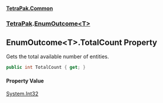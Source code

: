 #### [TetraPak.Common](index.md 'index')
### [TetraPak](TetraPak.md 'TetraPak').[EnumOutcome&lt;T&gt;](TetraPak_EnumOutcome_T_.md 'TetraPak.EnumOutcome&lt;T&gt;')
## EnumOutcome&lt;T&gt;.TotalCount Property
Gets the total available number of entities.  
```csharp
public int TotalCount { get; }
```
#### Property Value
[System.Int32](https://docs.microsoft.com/en-us/dotnet/api/System.Int32 'System.Int32')
